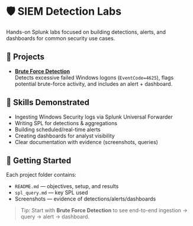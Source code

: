 # 🛡️ SIEM Detection Labs

Hands-on Splunk labs focused on building detections, alerts, and dashboards for common security use cases.

## 📂 Projects
- **[Brute Force Detection](./Brute-Force-Detection/)**  
  Detects excessive failed Windows logons (`EventCode=4625`), flags potential brute-force activity, and includes an alert + dashboard.

<!-- Add future labs below as you build them -->
<!-- - [Suspicious PowerShell Detection](./Suspicious-PowerShell/) -->
<!-- - [Account Lockout Monitoring](./Account-Lockout/) -->
<!-- - [Phishing Triage (SIEM)](./Phishing-Triage/) -->

## 🧠 Skills Demonstrated
- Ingesting Windows Security logs via Splunk Universal Forwarder
- Writing SPL for detections & aggregations
- Building scheduled/real-time alerts
- Creating dashboards for analyst visibility
- Clear documentation with evidence (screenshots, queries)

## 🚀 Getting Started
Each project folder contains:
- `README.md` — objectives, setup, and results
- `spl_query.md` — key SPL used
- Screenshots — evidence of detections/alerts/dashboards

> Tip: Start with **Brute Force Detection** to see end-to-end ingestion → query → alert → dashboard.
